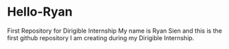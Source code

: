 # Hello-Ryan
First Repository for Dirigible Internship
My name is Ryan Sien and this is the first github repository I am creating during my Dirigible Internship.
